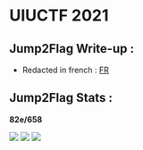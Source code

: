 # UIUCTF 2021
## Jump2Flag Write-up :
- Redacted in french : [FR](https://github.com/Jump2Flag/write-up/tree/main/2021/UIUCTF%202021/FR)

## Jump2Flag Stats :
**82e/658**

![](https://i.imgur.com/QcYexje.png)
![](https://i.imgur.com/TPm1BFN.png)
![](https://i.imgur.com/1v1wzoP.png)
